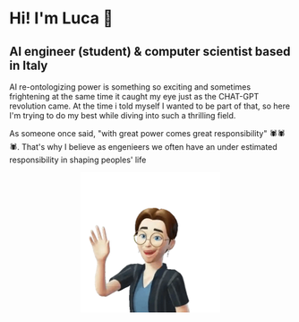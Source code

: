 # Hi! I'm Luca :wave:
## AI engineer (student) & computer scientist based in Italy

AI re-ontologizing power is something so exciting and sometimes frightening at the same time it caught my eye just as the CHAT-GPT revolution came. At the time i told myself I wanted to be part of that, so here I'm trying to do my best while diving into such a thrilling field.

As someone once said, "with great power comes great responsibility" 🕷🕷🕷.
That's why I believe as engenieers we often have an under estimated responsibility in shaping peoples' life

<p align="center"><img src="images/avatar-HI.png" width="250"></p>
